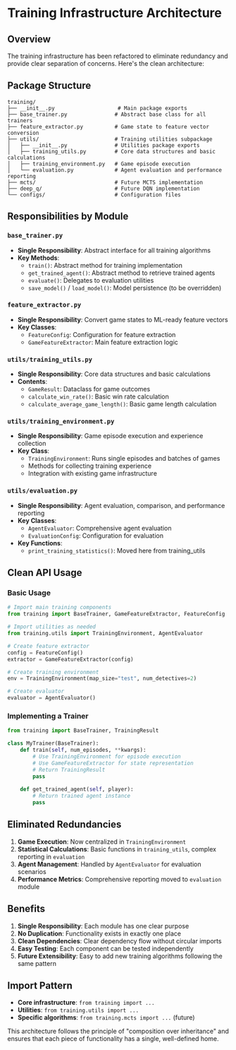 # Training Infrastructure Architecture

## Overview

The training infrastructure has been refactored to eliminate redundancy and provide clear separation of concerns. Here's the clean architecture:

## Package Structure

```
training/
├── __init__.py                    # Main package exports
├── base_trainer.py               # Abstract base class for all trainers
├── feature_extractor.py          # Game state to feature vector conversion
├── utils/                        # Training utilities subpackage
│   ├── __init__.py               # Utilities package exports
│   ├── training_utils.py         # Core data structures and basic calculations
│   ├── training_environment.py   # Game episode execution
│   └── evaluation.py             # Agent evaluation and performance reporting
├── mcts/                         # Future MCTS implementation
├── deep_q/                       # Future DQN implementation
└── configs/                      # Configuration files
```

## Responsibilities by Module

### `base_trainer.py`
- **Single Responsibility**: Abstract interface for all training algorithms
- **Key Methods**:
  - `train()`: Abstract method for training implementation
  - `get_trained_agent()`: Abstract method to retrieve trained agents
  - `evaluate()`: Delegates to evaluation utilities
  - `save_model()` / `load_model()`: Model persistence (to be overridden)

### `feature_extractor.py`
- **Single Responsibility**: Convert game states to ML-ready feature vectors
- **Key Classes**:
  - `FeatureConfig`: Configuration for feature extraction
  - `GameFeatureExtractor`: Main feature extraction logic

### `utils/training_utils.py`
- **Single Responsibility**: Core data structures and basic calculations
- **Contents**:
  - `GameResult`: Dataclass for game outcomes
  - `calculate_win_rate()`: Basic win rate calculation
  - `calculate_average_game_length()`: Basic game length calculation

### `utils/training_environment.py`
- **Single Responsibility**: Game episode execution and experience collection
- **Key Class**:
  - `TrainingEnvironment`: Runs single episodes and batches of games
  - Methods for collecting training experience
  - Integration with existing game infrastructure

### `utils/evaluation.py`
- **Single Responsibility**: Agent evaluation, comparison, and performance reporting
- **Key Classes**:
  - `AgentEvaluator`: Comprehensive agent evaluation
  - `EvaluationConfig`: Configuration for evaluation
- **Key Functions**:
  - `print_training_statistics()`: Moved here from training_utils

## Clean API Usage

### Basic Usage
```python
# Import main training components
from training import BaseTrainer, GameFeatureExtractor, FeatureConfig

# Import utilities as needed
from training.utils import TrainingEnvironment, AgentEvaluator

# Create feature extractor
config = FeatureConfig()
extractor = GameFeatureExtractor(config)

# Create training environment
env = TrainingEnvironment(map_size="test", num_detectives=2)

# Create evaluator
evaluator = AgentEvaluator()
```

### Implementing a Trainer
```python
from training import BaseTrainer, TrainingResult

class MyTrainer(BaseTrainer):
    def train(self, num_episodes, **kwargs):
        # Use TrainingEnvironment for episode execution
        # Use GameFeatureExtractor for state representation
        # Return TrainingResult
        pass
    
    def get_trained_agent(self, player):
        # Return trained agent instance
        pass
```

## Eliminated Redundancies

1. **Game Execution**: Now centralized in `TrainingEnvironment`
2. **Statistical Calculations**: Basic functions in `training_utils`, complex reporting in `evaluation`
3. **Agent Management**: Handled by `AgentEvaluator` for evaluation scenarios
4. **Performance Metrics**: Comprehensive reporting moved to `evaluation` module

## Benefits

1. **Single Responsibility**: Each module has one clear purpose
2. **No Duplication**: Functionality exists in exactly one place
3. **Clean Dependencies**: Clear dependency flow without circular imports
4. **Easy Testing**: Each component can be tested independently
5. **Future Extensibility**: Easy to add new training algorithms following the same pattern

## Import Pattern

- **Core infrastructure**: `from training import ...`
- **Utilities**: `from training.utils import ...`
- **Specific algorithms**: `from training.mcts import ...` (future)

This architecture follows the principle of "composition over inheritance" and ensures that each piece of functionality has a single, well-defined home.

